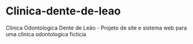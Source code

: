 # Clinica-dente-de-leao
Clinica Odontologica Dente de Leão - Projeto de site e sistema web para uma clinica odontologica ficticia
